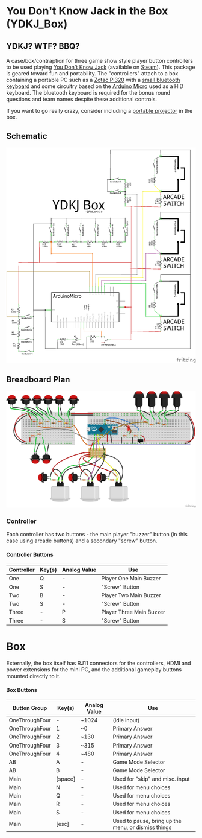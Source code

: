 # You Don't Know Jack in the Box (YDKJ_Box)

## YDKJ? WTF? BBQ?

A case/box/contraption for three game show style player button controllers to be used playing [You Don't Know Jack](https://en.wikipedia.org/wiki/You_Don%27t_Know_Jack_\(video_game_series\)) (available on [Steam](http://store.steampowered.com/sub/33692/)). This package is geared toward fun and portability. The "controllers" attach to a box containing a portable PC such as a [Zotac PI320](https://www.zotac.com/us/product/mini_pcs/pi320) with a [small bluetooth keyboard](http://www.centralcomputers.com/p-383937-comkia-mobikeys-b405-bluetooth-keyboardwith-touchpadproduct.aspx) and some circuitry based on the [Arduino Micro](https://www.arduino.cc/en/Main/ArduinoBoardMicro) used as a HID keyboard. The bluetooth keyboard is required for the bonus round questions and team names despite these additional controls.

If you want to go really crazy, consider including a [portable projector](https://rif6.com/product/cube/) in the box.

## Schematic

![Schematic](circuit_plan_schem.png?raw=true "Schematic")

## Breadboard Plan

![Breadboard Plan](circuit_plan_bb.png?raw=true "Breadboard Plan")

### Controller

Each controller has two buttons - the main  player "buzzer" button (in this case using arcade buttons) and a secondary "screw" button.

#### Controller Buttons

|Controller|Key(s)|Analog Value|Use|
|----|----|----|----|
|One|Q|-|Player One Main Buzzer|
|One|S|-|"Screw" Button|
|Two|B|-|Player Two Main Buzzer|
|Two|S|-|"Screw" Button|
|Three|-|P|Player Three Main Buzzer|
|Three|-|S|"Screw" Button|

# Box

Externally, the box itself has RJ11 connectors for the controllers, HDMI and power extensions for the mini PC, and the additional gameplay buttons mounted directly to it.

#### Box Buttons

|Button Group|Key(s)|Analog Value|Use|
|----|----|----|----|
|OneThroughFour|-|~1024|(idle input)|
|OneThroughFour|1|~0|Primary Answer|
|OneThroughFour|2|~130|Primary Answer|
|OneThroughFour|3|~315|Primary Answer|
|OneThroughFour|4|~480|Primary Answer|
|AB|A|-|Game Mode Selector|
|AB|B|-|Game Mode Selector|
|Main|[space]|-|Used for "skip" and misc. input|
|Main|N|-|Used for menu choices|
|Main|Q|-|Used for menu choices|
|Main|R|-|Used for menu choices|
|Main|S|-|Used for menu choices|
|Main|[esc]|-|Used to pause, bring up the menu, or dismiss things|
